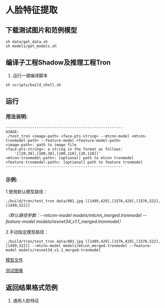 # 人脸特征提取

## 下载测试图片和范例模型

```
sh data/get_data.sh
sh models/get_models.sh
```

## 编译子工程Shadow及推理工程Tron
1. 运行一键编译脚本

```
sh scripts/build_shell.sh
```

## 运行
### 用法说明:
```
-----------------------------------------------------
USAGE:
./test_tron <image-path> <face-pts-string> --mtcnn-model <mtcnn-tronmodel-path> --feature-model <feature-model-path>
<image-path>: path to image file
<face-pts-string>: a string in the format as follows:
    '[[20,30],[100,30],[100,110],[20,110]]'
<mtcnn-tronmodel-path>: [optional] path to mtcnn tronmodel
<feature-tronmodel-path>: [optional] path to feature tronmodel
-----------------------------------------------------
```
### 示例:
1.使用默认模型路径：
```
./build/tron/test_tron data/001.jpg [[1499,429],[1576,429],[1576,522],[1499,522]]
```

_（默认路径参数：--mtcnn-model models/mtcnn_merged.tronmodel --feature-model models/resnet34_v1.1_merged.tronmodel）_

2.手动指定模型路径：
```
./build/tron/test_tron data/001.jpg [[1499,429],[1576,429],[1576,522],[1499,522]] --mtcnn-model models/mtcnn_merged.tronmodel --feature-model models/resnet34_v1.1_merged.tronmodel
```

[模型文件](http://p6yobdq7s.bkt.clouddn.com/faceX_feature_tronmodels_20180417.tar)

[测试图像](http://p6yobdq7s.bkt.clouddn.com/images_face_rects_json.tar)

## 返回结果格式范例
1. 通用人脸特征

